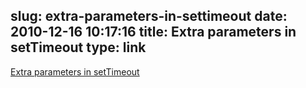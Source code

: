 slug: extra-parameters-in-settimeout
date: 2010-12-16 10:17:16
title: Extra parameters in setTimeout
type: link
---

[Extra parameters in setTimeout](http://dropshado.ws/post/2325298069/extra-parameters-in-settimeout)
